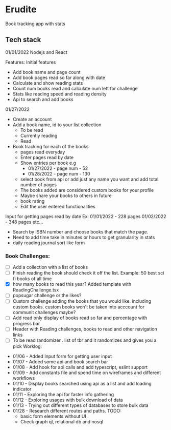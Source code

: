 # Erudite

Book tracking app with stats

## Tech stack

01/01/2022 Nodejs and React

Features:
Initial features

- Add book name and page count
- Add book pages read so far along with date
- Calculate and show reading stats
- Count num books read and calculate num left for challenge
- Stats like reading speed and reading density
- Api to search and add books

01/27/2022

- Create an account
- Add a book name, id to your list collection
  - To be read
  - Currently reading
  - Read
- Book tracking for each of the books
  - pages read everyday
  - Enter pages read by date
  - Show entries per book e.g
    - 01/27/2022 - page num - 52
    - 01/28/2022 - page num - 130
  - select book from api or add just any name you want and add total number of pages
  - The books added are considered custom books for your profile
  - Maybe share your books to others in future
  - book rating
  - Edit the user entered functionalities

Input for getting pages read by date
Ex: 01/01/2022 - 228 pages
01/02/2022 - 348 pages etc...

- Search by ISBN number and choose books that match the page.
- Need to add time take in minutes or hours to get granularity in stats
- daily reading journal sort like form

### Book Challenges:

- [ ] Add a collection with a list of books
- [ ] Finish reading the book should check it off the list. Example: 50 best sci fi books of all time
- [x] how many books to read this year? Added template with ReadingChallenge.tsx
- [ ] popsugar challenge or the likes?
- [ ] Custom challenge adding the books that you would like. including custom books. custom books won't be taken into acccount for communit challenges maybe?
- [ ] Add read only display of books read so far and percentage with progress bar
- [ ] Header with Reading challenges, books to read and other navigation links
- [ ] To be read randomizer . list of tbr and it randomizes and gives you a pick
Worklog:

- 01/06 - Added Input form for getting user input
- 01/07 - Added some api and book search bar
- 01/08 - Add hook for api calls and add typescript, eslint support
- 01/09 - Add constants file and spend time on wireframes and different workflows
- 01/10 - Display books searched using api as a list and add loading indicator
- 01/11 - Exploring the api for faster info gathering
- 01/12 - Exploring usages with bulk download of data
- 01/13 - Trying out different types of databases to store bulk data
- 01/28 - Research different routes and paths.
  TODO:
  - basic form elements without UI .
  - Check graph ql, relational db and nosql
